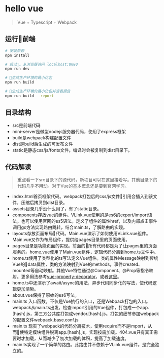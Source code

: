 # hello vue

>  Vue + Typescript + Webpack 

## 运行前端

``` bash
# 安装依赖
npm install

# 启动。从浏览器访问 localhost:8080
npm run dev

# 生成生产环境的最小化包
npm run build

# 生成生产环境的最小化包并查看报告
npm run build --report
```

## 目录结构
- src是前端代码
- mini-server是微型nodejs服务器代码，使用了express框架
- build是webpack构建配置文件
- dist是build后生成的可发布文件
- static是静态css/js/fonts文件，编译时会被复制到dist目录下。

## 代码解读

> 重点看一下src目录下的源代码，新项目可以在这里接着写。其他目录下的代码几乎不用动。对于Vue的基本概念还是要到官网学习。

- index.html首页框架代码。webpack打包后的css/js文件引用会插入到该文件，压缩后拷贝到dist目录。
- assets目录几乎没什么用了，有了static目录。
- components存放vue的组件。VLink.vue使用的是es6的export/import语法。也可以使用官网的es5语法。定义了组件的属性href，以及内部点击事件调用go方法实现路由跳转。结合main.ts，了解路由的实现。
- layouts存放页面布局代码。Main.vue演示了如何使用VLink.vue组件。Main.vue又作为布局组件，提供给pages目录里的页面使用。
- pages目录是功能页面的实现。前面的所有代码都是为了让pages里的页面服务的。home.vue使用了Main.vue组件，逻辑代码分离到home.ts文件中。
- home.ts使用了类型化的ts写法定义Vue组件。类的属性Message映射到传统Vue的data属性，类的方法映射到Vue的methods，事件created、mounted等自动映射。其他Vue特性通过@Component、@Prop等指令映射。更多用法参考[vue-property-decorator](https://github.com/kaorun343/vue-property-decorator)，或者[这里](https://www.cnblogs.com/crazycode2/p/7821389.html)。
- home.ts中还演示了await/async的用法，异步代码同步化的写法，使代码逻辑更加清晰。
- about.vue保持了原始的es6写法。
- main.ts 入口函数。不仅是Vue执行的入口，还是Webpack打包的入口。webpack从main.ts出发，检查import引用的Vue组件，打包成一个app.[hash].js，第三方公共库打包成vendor.[hash].js。打包的细节参加webpack的配置文件webpack.base.conf.js
- main.ts 现实了webpack的代码分离技术，使用require而不是import，从而使特定模块组件脱离app.[hash].js，实现按需加载。404.vue只有真正需要时才加载，从而减少了初次加载的体积，提高了加载速度。
- main.ts实现了一个简单的路由。此路由并不依赖于VLink.vue组件，是完全独立的。